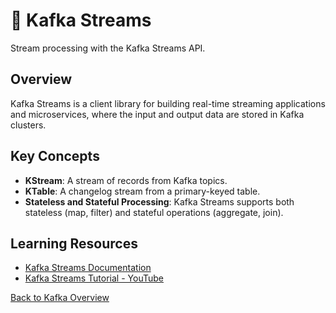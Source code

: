 # 🚀 Kafka Streams

Stream processing with the Kafka Streams API.

## Overview
Kafka Streams is a client library for building real-time streaming applications and microservices, where the input and output data are stored in Kafka clusters.

## Key Concepts
- **KStream**: A stream of records from Kafka topics.
- **KTable**: A changelog stream from a primary-keyed table.
- **Stateless and Stateful Processing**: Kafka Streams supports both stateless (map, filter) and stateful operations (aggregate, join).

## Learning Resources
- [Kafka Streams Documentation](https://kafka.apache.org/documentation/streams/)
- [Kafka Streams Tutorial - YouTube](https://www.youtube.com/playlist?list=PLa7VYi0yPIH35IrbJ7Y0U2YLrR9u4QO-s)

[Back to Kafka Overview](README.md#kafka)

